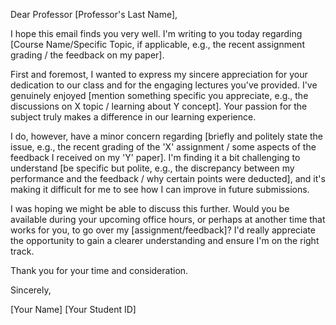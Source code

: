 Dear Professor [Professor's Last Name],

I hope this email finds you very well. I'm writing to you today regarding [Course Name/Specific Topic, if applicable, e.g., the recent assignment grading / the feedback on my paper].

First and foremost, I wanted to express my sincere appreciation for your dedication to our class and for the engaging lectures you've provided. I've genuinely enjoyed [mention something specific you appreciate, e.g., the discussions on X topic / learning about Y concept]. Your passion for the subject truly makes a difference in our learning experience.

I do, however, have a minor concern regarding [briefly and politely state the issue, e.g., the recent grading of the 'X' assignment / some aspects of the feedback I received on my 'Y' paper]. I'm finding it a bit challenging to understand [be specific but polite, e.g., the discrepancy between my performance and the feedback / why certain points were deducted], and it's making it difficult for me to see how I can improve in future submissions.

I was hoping we might be able to discuss this further. Would you be available during your upcoming office hours, or perhaps at another time that works for you, to go over my [assignment/feedback]? I'd really appreciate the opportunity to gain a clearer understanding and ensure I'm on the right track.

Thank you for your time and consideration.

Sincerely,

[Your Name]
[Your Student ID]